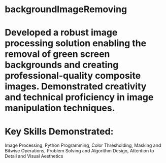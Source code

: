 # backgroundImageRemoving
# Developed a robust image processing solution enabling the removal of green screen backgrounds and creating professional-quality composite images. Demonstrated creativity and technical proficiency in image manipulation techniques.

# Key Skills Demonstrated:

Image Processing,
Python Programming,
Color Thresholding,
Masking and Bitwise Operations,
Problem Solving and Algorithm Design,
Attention to Detail and Visual Aesthetics

